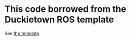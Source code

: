 
# This code borrowed from the Duckietown ROS template
See [the template](https://github.com/duckietown/template-ros)

